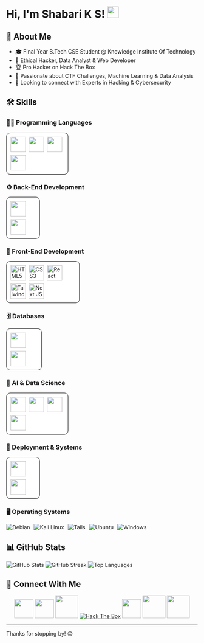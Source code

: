 # Hi, I'm Shabari K S! <img src="https://raw.githubusercontent.com/MartinHeinz/MartinHeinz/master/wave.gif" width="30px">

## 🚀 About Me
- 🎓 Final Year B.Tech CSE Student @ Knowledge Institute Of Technology
- 💼 Ethical Hacker, Data Analyst & Web Developer
- 🏆 Pro Hacker on Hack The Box
- 🧠 Passionate about CTF Challenges, Machine Learning & Data Analysis
- 🤝 Looking to connect with Experts in Hacking & Cybersecurity

## 🛠 Skills

### 👨‍💻 Programming Languages

<div style="display: flex; flex-wrap: wrap; flex-direction: row; background: white; border: 1px solid black; width: 28%; padding:10px; border-radius:10px; gap:8px">
<img src="https://cdn.jsdelivr.net/gh/devicons/devicon/icons/python/python-original.svg" width="40px">
<img src="https://cdn.jsdelivr.net/gh/devicons/devicon/icons/java/java-plain.svg" width="40px">
<img src="https://img.icons8.com/?size=512&id=40670&format=png" width="40px">
<img src="https://cdn.jsdelivr.net/gh/devicons/devicon/icons/javascript/javascript-original.svg" width="40px">
</div>

### ⚙️ Back-End Development

<div style="display: flex; flex-wrap: wrap; flex-direction: row; background: white; border: 1px solid black; width: 13%; padding:10px; border-radius:10px; gap:8px">
<img src="https://img.icons8.com/?size=512&id=hCWb1IvpcBZ0&format=png" width="40px">
<img src="https://cdn.jsdelivr.net/gh/devicons/devicon/icons/nodejs/nodejs-original.svg" width="40px">
</div>

### 🎨 Front-End Development

<div style="display: flex; flex-wrap: wrap; flex-direction: row; background: white; border: 1px solid black; width: 34%; padding:10px; border-radius:10px; gap:8px">
<img src="https://cdn.jsdelivr.net/gh/devicons/devicon/icons/html5/html5-original.svg" width="40" height="40" alt="HTML5">
<img src="https://cdn.jsdelivr.net/gh/devicons/devicon/icons/css3/css3-plain-wordmark.svg" width="40" height="40" alt="CSS3">
<img src="https://cdn.jsdelivr.net/gh/devicons/devicon/icons/react/react-original.svg" width="40" height="40" alt="React">
<img src="https://cdn.jsdelivr.net/npm/simple-icons@3.13.0/icons/tailwindcss.svg" width="40" height="40" alt="Tailwind CSS">
<img src="https://cdn.jsdelivr.net/npm/simple-icons@3.13.0/icons/next-dot-js.svg"  width="40" height="40" alt="Next JS">
</div>


### 🗄️ Databases

<div style="display: flex; flex-wrap: wrap; flex-direction: row; background: white; border: 1px solid black; width: 14%; padding:10px; border-radius:10px;gap:8px">
<img src="https://cdn.jsdelivr.net/npm/simple-icons@3.13.0/icons/mysql.svg"  width="40" height="40" alt="Mysql" style="color:white">
<img src="https://cdn.jsdelivr.net/gh/devicons/devicon/icons/postgresql/postgresql-original.svg" width="40px">
</div>

### 🤖 AI & Data Science

<div style="display: flex; flex-wrap: wrap; flex-direction: row; background: white; border: 1px solid black; width: 28%; padding:10px; border-radius:10px; gap:8px">
<img src="https://cdn.jsdelivr.net/gh/devicons/devicon/icons/matlab/matlab-original.svg" width="40px">
<img src="https://cdn.jsdelivr.net/gh/devicons/devicon/icons/tensorflow/tensorflow-original.svg" width="40px">
<img src="https://cdn.jsdelivr.net/gh/devicons/devicon/icons/numpy/numpy-original.svg" width="40px">
<img src="https://cdn.jsdelivr.net/gh/devicons/devicon/icons/pandas/pandas-original.svg" width="40px">
</div>

### 🚀 Deployment & Systems

<div style="display: flex; flex-wrap: wrap; flex-direction: row; background: white; border: 1px solid black; width: 13%; padding:10px; border-radius:10px; gap:8px">
<img src="https://cdn.jsdelivr.net/gh/devicons/devicon/icons/git/git-plain.svg" width="40px">
<img src="https://images.g2crowd.com/uploads/product/image/large_detail/large_detail_477db83f729d63210139ec7cd29c1351/render-render.png" width="40px">
</div>

### 🖥️ Operating Systems

<div style="display: flex; flex-wrap: wrap; flex-direction: row; gap: 10px;">
    <img src="https://img.shields.io/badge/Debian-D70A53?style=for-the-badge&logo=debian&logoColor=white" alt="Debian">
    <img src="https://img.shields.io/badge/Kali_Linux-557C94?style=for-the-badge&logo=kali-linux&logoColor=white" alt="Kali Linux">
    <img src="https://img.shields.io/badge/Tails%20-56347C?&style=for-the-badge&logo=tails&logoColor=white" alt="Tails">
    <img src="https://img.shields.io/badge/Ubuntu-E95420?style=for-the-badge&logo=ubuntu&logoColor=white" alt="Ubuntu">
    <img src="https://img.shields.io/badge/Windows-0078D6?style=for-the-badge&logo=windows&logoColor=white" alt="Windows">
</div>

## 📊 GitHub Stats

![GitHub Stats](https://github-readme-stats.vercel.app/api?username=Shabari-K-S&theme=graywhite&hide_border=false&include_all_commits=false&count_private=false)
![GitHub Streak](https://github-readme-streak-stats.herokuapp.com/?user=Shabari-K-S&theme=graywhite&hide_border=false)
![Top Languages](https://github-readme-stats.vercel.app/api/top-langs/?username=Shabari-K-S&theme=graywhite&hide_border=false&include_all_commits=false&count_private=false&layout=compact)

## 🤝 Connect With Me

<p align="center">
    <a href="https://shabari-portfolio.onrender.com/" target="_blank"><img src="https://img.icons8.com/?size=512&id=115635&format=png" width="50px"></a>
    <a href="https://linkedin.com/in/shabari-k-s-56421822a" target="_blank"><img src="https://img.icons8.com/?size=512&id=60ZV_wYC0BM2&format=png" width="50px"></a>
    <a href="https://github.com/Shabari-K-S" target="_blank"><img src="https://img.icons8.com/?size=512&id=iEBcQcM9rnZ9&format=png" width="60px"></a>
    <a href="https://app.hackthebox.com/profile/1104708" target="_blank"><img src="http://www.hackthebox.eu/badge/image/1104708" alt="Hack The Box"></a>
    <a href="https://twitter.com/shabari0910" target="_blank"><img src="https://img.icons8.com/?size=512&id=6BmXkftCQhH8&format=png" width="50px"></a>
    <a href="https://www.instagram.com/_.sourcecode._/" target="_blank"><img src="https://img.icons8.com/?size=512&id=YtpeVQhQ8USm&format=png" width="60px"></a>
    <a href="https://www.youtube.com/channel/UCJWp7G3LM2-b2tFMT-eyrAA" target="_blank"><img src="https://img.icons8.com/?size=512&id=XnsQJWiCOaJw&format=png" width="60px"></a>
</p>

---

Thanks for stopping by! 😊

